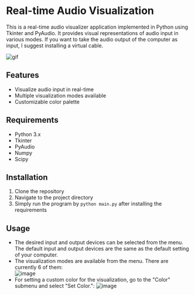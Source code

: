 # Real-time Audio Visualization

This is a real-time audio visualizer application implemented in Python using Tkinter and PyAudio. It provides visual representations of audio input in various modes. If you want to take the audio output of the computer as input, I suggest installing a virtual cable.

![gif](https://github.com/Ares16x16/Real-time-Audio-Visualization/assets/53862923/8633e4b4-0fbf-4100-8fec-e6ef0a6fb04e)



## Features

- Visualize audio input in real-time
- Multiple visualization modes available
- Customizable color palette


## Requirements

- Python 3.x
- Tkinter
- PyAudio
- Numpy
- Scipy

## Installation
1. Clone the repository
2. Navigate to the project directory
3. Simply run the program by ```python main.py``` after installing the requirements

## Usage

- The desired input and output devices can be selected from the menu. The default input and output devices are the same as the default setting of your computer.
- The visualization modes are available from the menu. There are currently 6 of them:                           
![image](https://github.com/Ares16x16/Real-time-Audio-Visualization/assets/53862923/c27b9ace-e8f0-4e12-a535-72c7f22cbce8)
- For setting a custom color for the visualization, go to the "Color" submenu and select "Set Color.":
![image](https://github.com/Ares16x16/Real-time-Audio-Visualization/assets/53862923/8efd812f-ee53-4978-b31f-db6daf07f8df)

